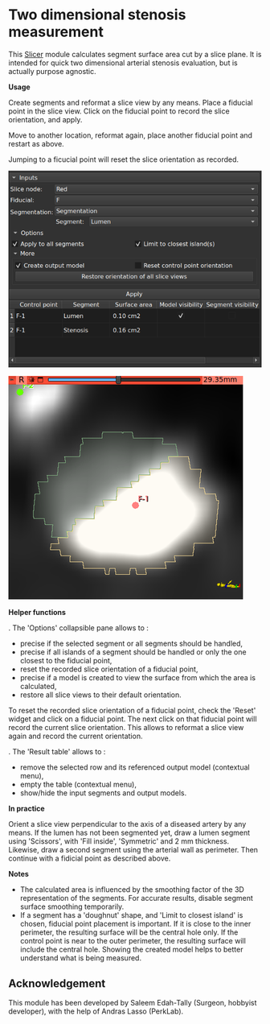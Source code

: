 # Two dimensional stenosis measurement

This [Slicer](https://www.slicer.org/) module calculates segment surface area cut by a slice plane. It is intended for quick two dimensional arterial stenosis evaluation, but is actually purpose agnostic.

**Usage**

Create segments and reformat a slice view by any means. Place a fiducial point in the slice view. Click on the fiducial point to record the slice orientation, and apply.

Move to another location, reformat again, place another fiducial point and restart as above.

Jumping to a ficucial point will reset the slice orientation as recorded.

![Module UI](StenosisMeasurement2D_0.png)

![Usage in slice view](StenosisMeasurement2D_1.png)

**Helper functions**

. The 'Options' collapsible pane allows to :

- precise if the selected segment or all segments should be handled,
- precise if all islands of a segment should be handled or only the one closest to the fiducial point,
- reset the recorded slice orientation of a fiducial point,
- precise if a model is created to view the surface from which the area is calculated,
- restore all slice views to their default orientation.

To reset the recorded slice orientation of a fiducial point, check the 'Reset' widget and click on a fiducial point. The next click on that fiducial point will record the current slice orientation. This allows to reformat a slice view again and record the current orientation.

. The 'Result table' allows to :

- remove the selected row and its referenced output model (contextual menu),
- empty the table (contextual menu),
- show/hide the input segments and output models.

**In practice**

Orient a slice view perpendicular to the axis of a diseased artery by any means. If the lumen has not been segmented yet, draw a lumen segment using 'Scissors', with 'Fill inside', 'Symmetric' and 2 mm thickness. Likewise, draw a second segment using the arterial wall as perimeter. Then continue with a fidicial point as described above.

**Notes**

- The calculated area is influenced by the smoothing factor of the 3D representation of the segments. For accurate results, disable segment surface smoothing temporarily.
- If a segment has a 'doughnut' shape, and 'Limit to closest island' is chosen, fiducial point placement is important. If it is close to the inner perimeter, the resulting surface will be the central hole only. If the control point is near to the outer perimeter, the resulting surface will include the central hole. Showing the created model helps to better understand what is being measured.

## Acknowledgement

This module has been developed by Saleem Edah-Tally (Surgeon, hobbyist developer), with the help of Andras Lasso (PerkLab).

